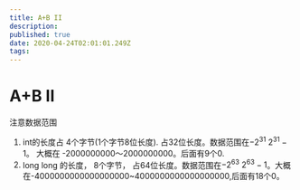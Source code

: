 ```yaml
---
title: A+B II
description: 
published: true
date: 2020-04-24T02:01:01.249Z
tags: 
---
```


# A+B II 

注意数据范围

1. int的长度占 4个字节(1个字节8位长度). 占32位长度。数据范围在$-2^31~2^31-1$。 大概在 -2000000000～2000000000。后面有9个0.
2. long long 的长度， 8个字节， 占64位长度。数据范围在$-2^63~2^63-1$。大概在-4000000000000000000~4000000000000000000,后面有18个0。